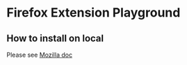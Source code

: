 # Firefox Extension Playground

## How to install on local

Please see [Mozilla doc](https://developer.mozilla.org/en-US/docs/Mozilla/Add-ons/WebExtensions/Your_first_WebExtension#installing)
